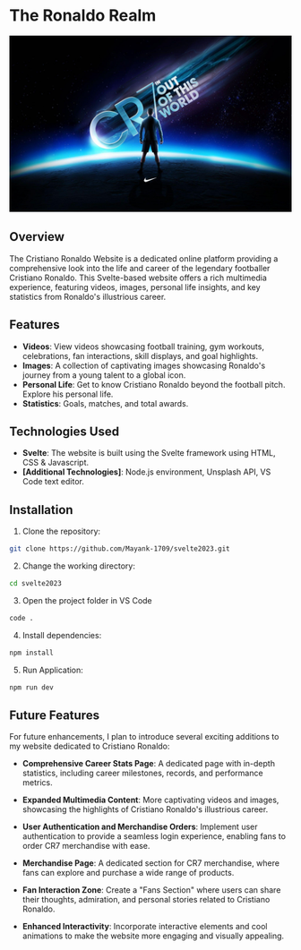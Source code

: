 # The Ronaldo Realm
![Cristiano Ronaldo](/static/images/cr7.jpg)

## Overview
The Cristiano Ronaldo Website is a dedicated online platform providing a comprehensive look into the life and career of the legendary footballer Cristiano Ronaldo. This Svelte-based website offers a rich multimedia experience, featuring videos, images, personal life insights, and key statistics from Ronaldo's illustrious career.

## Features
- **Videos**: View videos showcasing football training, gym workouts, celebrations, fan interactions, skill displays, and goal highlights.
- **Images**: A collection of captivating images showcasing Ronaldo's journey from a young talent to a global icon.
- **Personal Life**: Get to know Cristiano Ronaldo beyond the football pitch. Explore his personal life.
- **Statistics**: Goals, matches, and total awards.

## Technologies Used
- **Svelte**: The website is built using the Svelte framework using HTML, CSS & Javascript.
- **[Additional Technologies]**: Node.js environment, Unsplash API, VS Code text editor.

## Installation
1. Clone the repository:
```bash
git clone https://github.com/Mayank-1709/svelte2023.git
```
2. Change the working directory:
```bash
cd svelte2023
```
3. Open the project folder in VS Code
```bash
code .
```
4. Install dependencies:
```bash
npm install
```
5. Run Application:
```bash
npm run dev
```
## Future Features
For future enhancements, I plan to introduce several exciting additions to my website dedicated to Cristiano Ronaldo:

- **Comprehensive Career Stats Page**: A dedicated page with in-depth statistics, including career milestones, records, and performance metrics.

- **Expanded Multimedia Content**: More captivating videos and images, showcasing the highlights of Cristiano Ronaldo's illustrious career.

- **User Authentication and Merchandise Orders**: Implement user authentication to provide a seamless login experience, enabling fans to order CR7 merchandise with ease.

- **Merchandise Page**: A dedicated section for CR7 merchandise, where fans can explore and purchase a wide range of products.

- **Fan Interaction Zone**: Create a "Fans Section" where users can share their thoughts, admiration, and personal stories related to Cristiano Ronaldo.

- **Enhanced Interactivity**: Incorporate interactive elements and cool animations to make the website more engaging and visually appealing.
